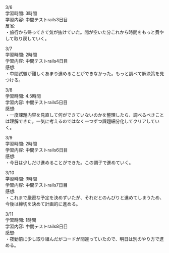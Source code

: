 3/6  
学習時間: 3時間  
学習内容: 中間テストrails3日目  
反省:  
・旅行から帰ってきて気が抜けていた。間が空いた分これから時間をもっと費やして取り戻していく。  

3/7  
学習時間: 2時間  
学習内容: 中間テストrails4日目  
感想:  
・中間試験が難しくあまり進めることができなかった。もっと調べて解決策を見つける。  

3/8  
学習時間: 4.5時間  
学習内容: 中間テストrails5日目  
感想:  
・一度課題内容を見直して何ができていないのかを整理したら、調べるべきことは理解できた。一気に考えるのではなく一つずつ課題細分化してクリアしていく。  

3/9  
学習時間: 2時間  
学習内容: 中間テストrails6日目  
感想:  
・今日は少しだけ進めることができた。この調子で進めていく。  

3/10  
学習時間: 3時間  
学習内容: 中間テストrails7日目  
感想:  
・これまで厳密な予定を決めずいたが、それだとのんびりと進めてしまうため、今後は締切を決めて計画的に進める。  

3/11  
学習時間: 1時間  
学習内容: 中間テストrails8日目  
感想:  
・夜勤前に少し取り組んだがコードが間違っていたので、明日は別のやり方で進める。  
